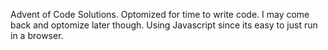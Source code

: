 Advent of Code Solutions.
Optomized for time to write code. I may come back and optomize later though.
Using Javascript since its easy to just run in a browser.